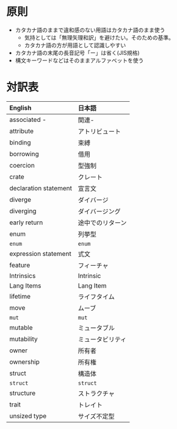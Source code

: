 # 原則

* カタカナ語のままで違和感のない用語はカタカナ語のまま使う
  + 気持としては「無理矢理和訳」を避けたい。そのための基準。
  + カタカナ語の方が用語として認識しやすい
* カタカナ語の末尾の長音記号「ー」は省く(JIS規格)
* 構文キーワードなどはそのままアルファベットを使う

# 対訳表

| English               | 日本語
|:----------------------|:------
| associated -          | 関連-
| attribute             | アトリビュート
| binding               | 束縛
| borrowing             | 借用
| coercion              | 型強制
| crate                 | クレート
| declaration statement | 宣言文
| diverge               | ダイバージ
| diverging             | ダイバージング
| early return          | 途中でのリターン
|  enum                 | 列挙型
| `enum`                | `enum`
| expression statement  | 式文
| feature               | フィーチャ
| Intrinsics            | Intrinsic
| Lang Items            | Lang Item
| lifetime              | ライフタイム
| move                  | ムーブ
| `mut`                 | `mut`
| mutable               | ミュータブル
| mutability            | ミュータビリティ
| owner                 | 所有者
| ownership             | 所有権
| struct                | 構造体
| `struct`              | `struct`
| structure             | ストラクチャ
| trait                 | トレイト
| unsized type          | サイズ不定型
